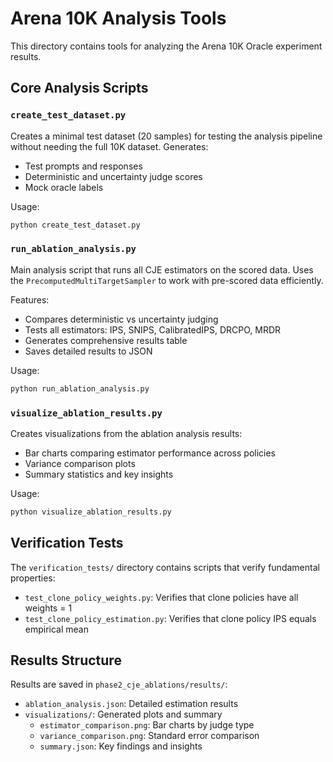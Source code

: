 # Arena 10K Analysis Tools

This directory contains tools for analyzing the Arena 10K Oracle experiment results.

## Core Analysis Scripts

### `create_test_dataset.py`
Creates a minimal test dataset (20 samples) for testing the analysis pipeline without needing the full 10K dataset. Generates:
- Test prompts and responses
- Deterministic and uncertainty judge scores
- Mock oracle labels

Usage:
```bash
python create_test_dataset.py
```

### `run_ablation_analysis.py`
Main analysis script that runs all CJE estimators on the scored data. Uses the `PrecomputedMultiTargetSampler` to work with pre-scored data efficiently.

Features:
- Compares deterministic vs uncertainty judging
- Tests all estimators: IPS, SNIPS, CalibratedIPS, DRCPO, MRDR
- Generates comprehensive results table
- Saves detailed results to JSON

Usage:
```bash
python run_ablation_analysis.py
```

### `visualize_ablation_results.py`
Creates visualizations from the ablation analysis results:
- Bar charts comparing estimator performance across policies
- Variance comparison plots
- Summary statistics and key insights

Usage:
```bash
python visualize_ablation_results.py
```

## Verification Tests

The `verification_tests/` directory contains scripts that verify fundamental properties:
- `test_clone_policy_weights.py`: Verifies that clone policies have all weights = 1
- `test_clone_policy_estimation.py`: Verifies that clone policy IPS equals empirical mean

## Results Structure

Results are saved in `phase2_cje_ablations/results/`:
- `ablation_analysis.json`: Detailed estimation results
- `visualizations/`: Generated plots and summary
  - `estimator_comparison.png`: Bar charts by judge type
  - `variance_comparison.png`: Standard error comparison
  - `summary.json`: Key findings and insights
